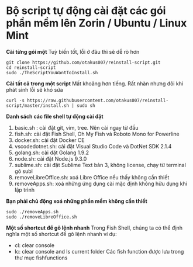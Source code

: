 # Bộ script tự động cài đặt các gói phần mềm lên Zorin / Ubuntu / Linux Mint

**Cài từng gói một**
Tuỳ biến tốt, lỗi ở đâu thì sẽ dễ rò hơn
```shell
git clone https://github.com/otakus007/reinstall-script.git
cd reinstall-script
sudo ./TheScriptYouWantToInstall.sh
```
**Cài tất cả trong một script**
Mất khoảng hơn tiếng. Rất nhàn nhưng đôi khi phát sinh lỗi sẽ khó sửa
```
curl -s https://raw.githubusercontent.com/otakus007/reinstall-script/master/install.sh | sudo sh
```

**Danh sách các file shell tự động cài đặt**
1. basic.sh : cài đặt git, vim, tree. Nên cài ngay từ đầu
2. fish.sh: cài đặt Fish Shell, Oh My Fish và Roboto Mono for Powerline
3. docker.sh: cài đặt Docker CE
4. vscodedotnet.sh: cài đặt Visual Studio Code và DotNet SDK 2.1.4
5. golang.sh: cài đặt Golang 1.9.2
6. node.sh: cài đặt Node.js 9.3.0
7. sublime.sh: cài đặt Sublime Text bản 3, không license, chạy từ terminal gõ subl
8. removeLibreOffice.sh: xoá Libre Office nếu thấy không cần thiết
9. removeApps.sh: xoá những ứng dụng cài mặc định không hữu dụng khi lập trình

**Bạn phải chủ động xoá những phần mềm không cần thiết**
```
sudo ./removeApps.sh
sudo ./removeLibreOffice.sh
```



**Một số shortcut để gõ lệnh nhanh**
Trong Fish Shell, chúng ta có thể định nghĩa một số shortcut để gõ lệnh nhanh ví dụ:
- cl: clear console
- lc: clear console and ls current folder
Các fish function được lưu trong thư mục fishfunctions